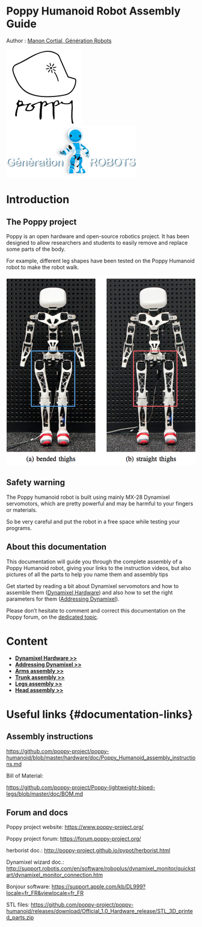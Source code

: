
# Poppy Humanoid Robot Assembly Guide

Author : [Manon Cortial, Génération Robots](http://www.generationrobots.com/en/278-le-robot-poppy-humanoid)


![image](../img/poppy-logo.png) ![image](../img/GR-logo.png)

# Introduction

## The Poppy project

Poppy is an open hardware and open-source robotics project. It has been
designed to allow researchers and students to easily remove and replace
some parts of the body.

For example, different leg shapes have been tested on the Poppy Humanoid
robot to make the robot walk.

![image](../img/humanoids2013_Experiments.png)

## Safety warning

The Poppy humanoid robot is built using mainly MX-28 Dynamixel
servomotors, which are pretty powerful and may be harmful to your
fingers or materials.

So be very careful and put the robot in a free space while testing your
programs.

## About this documentation

This documentation will guide you through the complete assembly of a Poppy Humanoid
robot, giving your links to the instruction videos, but also pictures of all the parts to help you name them and assembly tips

Get started by reading a bit about Dynamixel servomotors and how to
assemble them ([Dynamixel Hardware](dynamixel_hardware.md)) and also how to set the
right parameters for them ([Addressing Dynamixel](addressing_dynamixel.md)).

Please don’t hesitate to comment and correct this documentation on the
Poppy forum, on the [dedicated topic](https://forum.poppy-project.org/t/quickstart-assembly-and-programming-plus-some-code-examples/1228).


# Content

- [**Dynamixel Hardware >>**](dynamixel_hardware.md)
- [**Addressing Dynamixel >>**](addressing_dynamixel.md)
- [**Arms assembly >>**](arms_assembly.md)
- [**Trunk assembly >>**](trunk_assembly.md)
- [**Legs assembly >>**](legs_assembly.md)
- [**Head assembly >>**](head_assembly.md)


# Useful links {#documentation-links}

## Assembly instructions

<https://github.com/poppy-project/poppy-humanoid/blob/master/hardware/doc/Poppy_Humanoid_assembly_instructions.md>

Bill of Material:

<https://github.com/poppy-project/Poppy-lightweight-biped-legs/blob/master/doc/BOM.md>

## Forum and docs

Poppy project website: <https://www.poppy-project.org/>

Poppy project forum: <https://forum.poppy-project.org/>

herborist doc.: <http://poppy-project.github.io/pypot/herborist.html>

Dynamixel wizard doc.: <http://support.robotis.com/en/software/roboplus/dynamixel_monitor/quickstart/dynamixel_monitor_connection.htm>

Bonjour software: <https://support.apple.com/kb/DL999?locale=fr_FR&viewlocale=fr_FR>

STL files: <https://github.com/poppy-project/poppy-humanoid/releases/download/Official_1.0_Hardware_release/STL_3D_printed_parts.zip>



